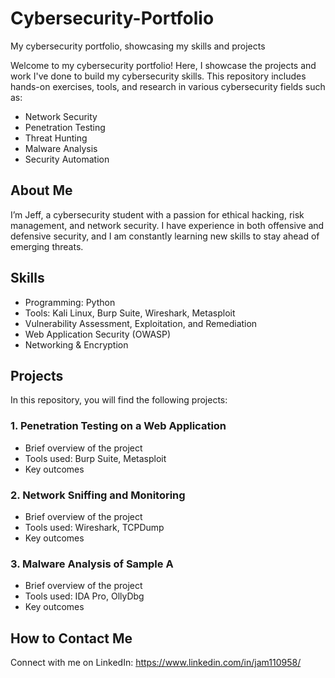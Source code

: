 # Cybersecurity-Portfolio
My cybersecurity portfolio, showcasing my skills and projects


Welcome to my cybersecurity portfolio! Here, I showcase the projects and work I've done to build my cybersecurity skills. This repository includes hands-on exercises, tools, and research in various cybersecurity fields such as:

- Network Security
- Penetration Testing
- Threat Hunting
- Malware Analysis
- Security Automation

## About Me

I’m Jeff, a cybersecurity student with a passion for ethical hacking, risk management, and network security. I have experience in both offensive and defensive security, and I am constantly learning new skills to stay ahead of emerging threats.

## Skills

- Programming: Python
- Tools: Kali Linux, Burp Suite, Wireshark, Metasploit
- Vulnerability Assessment, Exploitation, and Remediation
- Web Application Security (OWASP)
- Networking & Encryption

## Projects

In this repository, you will find the following projects:

### 1. **Penetration Testing on a Web Application**
   - Brief overview of the project
   - Tools used: Burp Suite, Metasploit
   - Key outcomes

### 2. **Network Sniffing and Monitoring**
   - Brief overview of the project
   - Tools used: Wireshark, TCPDump
   - Key outcomes

### 3. **Malware Analysis of Sample A**
   - Brief overview of the project
   - Tools used: IDA Pro, OllyDbg
   - Key outcomes

## How to Contact Me
Connect with me on LinkedIn: https://www.linkedin.com/in/jam110958/ 
